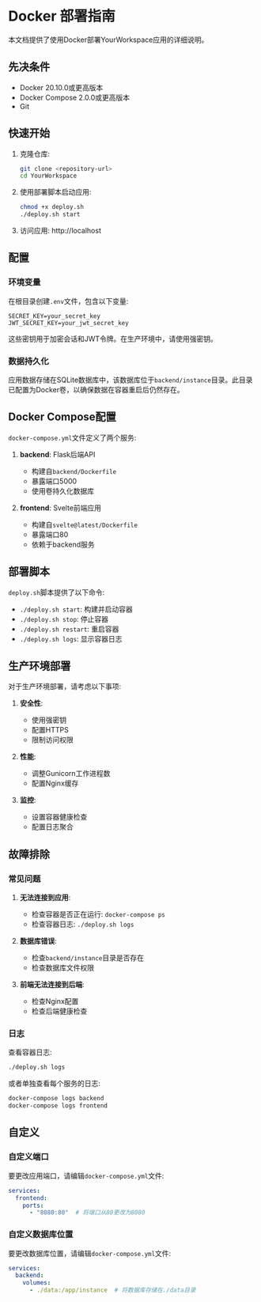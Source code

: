 # Docker 部署指南

本文档提供了使用Docker部署YourWorkspace应用的详细说明。

## 先决条件

- Docker 20.10.0或更高版本
- Docker Compose 2.0.0或更高版本
- Git

## 快速开始

1. 克隆仓库:
   ```bash
   git clone <repository-url>
   cd YourWorkspace
   ```

2. 使用部署脚本启动应用:
   ```bash
   chmod +x deploy.sh
   ./deploy.sh start
   ```

3. 访问应用: http://localhost

## 配置

### 环境变量

在根目录创建`.env`文件，包含以下变量:

```
SECRET_KEY=your_secret_key
JWT_SECRET_KEY=your_jwt_secret_key
```

这些密钥用于加密会话和JWT令牌。在生产环境中，请使用强密钥。

### 数据持久化

应用数据存储在SQLite数据库中，该数据库位于`backend/instance`目录。此目录已配置为Docker卷，以确保数据在容器重启后仍然存在。

## Docker Compose配置

`docker-compose.yml`文件定义了两个服务:

1. **backend**: Flask后端API
   - 构建自`backend/Dockerfile`
   - 暴露端口5000
   - 使用卷持久化数据库

2. **frontend**: Svelte前端应用
   - 构建自`svelte@latest/Dockerfile`
   - 暴露端口80
   - 依赖于backend服务

## 部署脚本

`deploy.sh`脚本提供了以下命令:

- `./deploy.sh start`: 构建并启动容器
- `./deploy.sh stop`: 停止容器
- `./deploy.sh restart`: 重启容器
- `./deploy.sh logs`: 显示容器日志

## 生产环境部署

对于生产环境部署，请考虑以下事项:

1. **安全性**:
   - 使用强密钥
   - 配置HTTPS
   - 限制访问权限

2. **性能**:
   - 调整Gunicorn工作进程数
   - 配置Nginx缓存

3. **监控**:
   - 设置容器健康检查
   - 配置日志聚合

## 故障排除

### 常见问题

1. **无法连接到应用**:
   - 检查容器是否正在运行: `docker-compose ps`
   - 检查容器日志: `./deploy.sh logs`

2. **数据库错误**:
   - 检查`backend/instance`目录是否存在
   - 检查数据库文件权限

3. **前端无法连接到后端**:
   - 检查Nginx配置
   - 检查后端健康检查

### 日志

查看容器日志:

```bash
./deploy.sh logs
```

或者单独查看每个服务的日志:

```bash
docker-compose logs backend
docker-compose logs frontend
```

## 自定义

### 自定义端口

要更改应用端口，请编辑`docker-compose.yml`文件:

```yaml
services:
  frontend:
    ports:
      - "8080:80"  # 将端口从80更改为8080
```

### 自定义数据库位置

要更改数据库位置，请编辑`docker-compose.yml`文件:

```yaml
services:
  backend:
    volumes:
      - ./data:/app/instance  # 将数据库存储在./data目录
```

